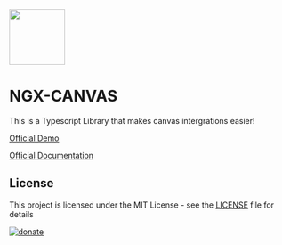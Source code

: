 <img src='https://ngx-canvas.github.io/docs/assets/icons/icon-512x512.png' width='100'>

# NGX-CANVAS

This is a Typescript Library that makes canvas intergrations easier!

[Official Demo](https://ngx-canvas.github.io/demo)

[Official Documentation](https://ngx-canvas.github.io/docs)

## License

This project is licensed under the MIT License - see the [LICENSE](LICENSE.md) file for details

[![donate](https://ngx-canvas.github.io/docs/assets/donate.png)](https://theoceancleanup.com/donate)